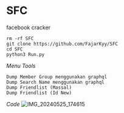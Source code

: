 # SFC
facebook cracker

```
rm -rf SFC
git clone https://github.com/FajarKyy/SFC
cd SFC
python3 Run.py
```

*Menu Tools*
```
Dump Member Group menggunakan graphql
Dump Search Name menggunakan graphql
Dump Friendlist (Massal)
Dump Friendlist (Id New)
```

*Code*
![IMG_20240525_174615](https://github.com/FajarKyy/SFC/assets/123274988/7f447e72-839e-48e6-86a9-301686208963)
